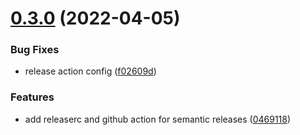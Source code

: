 # [0.3.0](https://github.com/viglucci/unity-rsocket/compare/v0.2.1...v0.3.0) (2022-04-05)


### Bug Fixes

* release action config ([f02609d](https://github.com/viglucci/unity-rsocket/commit/f02609d52055bc30f1b0385adab67100023011e5))


### Features

* add releaserc and github action for semantic releases ([0469118](https://github.com/viglucci/unity-rsocket/commit/04691181d0c3a3e133d6f8d244a2fb2b44cda439))
